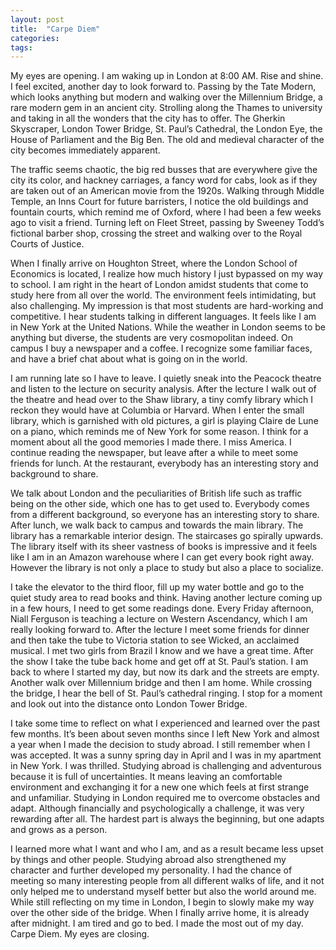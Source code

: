 ```yaml
---
layout: post
title:  "Carpe Diem"
categories: 
tags:
---
```


My eyes are opening. I am waking up in London at 8:00 AM. Rise and shine. I feel excited, another day to look forward to. Passing by the Tate Modern, which looks anything but modern and walking over the Millennium Bridge, a rare modern gem in an ancient city. Strolling along the Thames to university and taking in all the wonders that the city has to offer. The Gherkin Skyscraper, London Tower Bridge, St. Paul’s Cathedral, the London Eye, the House of Parliament and the Big Ben. The old and medieval character of the city becomes immediately apparent. 

The traffic seems chaotic, the big red busses that are everywhere give the city its color, and hackney carriages, a fancy word for cabs, look as if they are taken out of an American movie from the 1920s. Walking through Middle Temple, an Inns Court for future barristers, I notice the old buildings and fountain courts, which remind me of Oxford, where I had been a few weeks ago to visit a friend. Turning left on Fleet Street, passing by Sweeney Todd’s fictional barber shop, crossing the street and walking over to the Royal Courts of Justice.

When I finally arrive on Houghton Street, where the London School of Economics is located, I realize how much history I just bypassed on my way to school. I am right in the heart of London amidst students that come to study here from all over the world. The environment feels intimidating, but also challenging. My impression is that most students are hard-working and competitive. I hear students talking in different languages. It feels like I am in New York at the United Nations. While the weather in London seems to be anything but diverse, the students are very cosmopolitan indeed. On campus I buy a newspaper and a coffee. I recognize some familiar faces, and have a brief chat about what is going on in the world. 

I am running late so I have to leave. I quietly sneak into the Peacock theatre and listen to the lecture on security analysis. After the lecture I walk out of the theatre and head over to the Shaw library, a tiny comfy library which I reckon they would have at Columbia or Harvard. When I enter the small library, which is garnished with old pictures, a girl is playing Claire de Lune on a piano, which reminds me of New York for some reason. I think for a moment about all the good memories I made there. I miss America. I continue reading the newspaper, but leave after a while to meet some friends for lunch. At the restaurant, everybody has an interesting story and background to share.

We talk about London and the peculiarities of British life such as traffic being on the other side, which one has to get used to. Everybody comes from a different background, so everyone has an interesting story to share. After lunch, we walk back to campus and towards the main library. The library has a remarkable interior design. The staircases go spirally upwards. The library itself with its sheer vastness of books is impressive and it feels like I am in an Amazon warehouse where I can get every book right away. However the library is not only a place to study but also a place to socialize. 

I take the elevator to the third floor, fill up my water bottle and go to the quiet study area to read books and think. Having another lecture coming up in a few hours, I need to get some readings done. Every Friday afternoon, Niall Ferguson is teaching a lecture on Western Ascendancy, which I am really looking forward to. After the lecture I meet some friends for dinner and then take the tube to Victoria station to see Wicked, an acclaimed musical. I met two girls from Brazil I know and we have a great time. After the show I take the tube back home and get off at St. Paul’s station. I am back to where I started my day, but now its dark and the streets are empty. Another walk over Millennium bridge and then I am home. While crossing the bridge, I hear the bell of St. Paul’s cathedral ringing. I stop for a moment and look out into the distance onto London Tower Bridge.

I take some time to reflect on what I experienced and learned over the past few months. It’s been about seven months since I left New York and almost a year when I made the decision to study abroad. I still remember when I was accepted. It was a sunny spring day in April and I was in my apartment in New York. I was thrilled. Studying abroad is challenging and adventurous because it is full of uncertainties. It means leaving an comfortable environment and exchanging it for a new one which feels at first strange and unfamiliar. Studying in London required me to overcome obstacles and adapt. Although financially and psychologically a challenge, it was very rewarding after all. The hardest part is always the beginning, but one adapts and grows as a person.

I learned more what I want and who I am, and as a result became less upset by things and other people. Studying abroad also strengthened my character and further developed my personality. I had the chance of meeting so many interesting people from all different walks of life, and it not only helped me to understand myself better but also the world around me. While still reflecting on my time in London, I begin to slowly make my way over the other side of the bridge. When I finally arrive home, it is already after midnight. I am tired and go to bed. I made the most out of my day. Carpe Diem. My eyes are closing.
